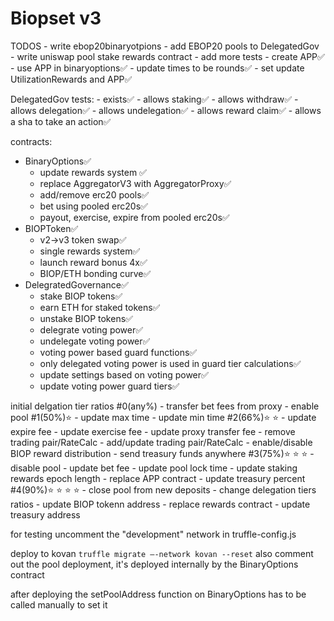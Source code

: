 # Biopset v3


TODOS
    - write ebop20binaryotpions
    - add EBOP20 pools to DelegatedGov
    - write uniswap pool stake rewards contract
    - add more tests
    - create APP✅
    - use APP in binaryoptions✅
    - update times to be rounds✅
    - set update UtilizationRewards and APP✅

DelegatedGov tests:
    - exists✅
    - allows staking✅
    - allows withdraw✅
    - allows delegation✅
    - allows undelegation✅
    - allows reward claim✅
    - allows a sha to take an action✅

contracts:
 - BinaryOptions✅
    - update rewards system ✅
    - replace AggregatorV3 with AggregatorProxy✅
    - add/remove erc20 pools✅
    - bet using pooled erc20s✅
    - payout, exercise, expire from pooled erc20s✅
 - BIOPToken✅
    - v2->v3 token swap✅
    - single rewards system✅
    - launch reward bonus 4x✅
    - BIOP/ETH bonding curve✅
 - DelegratedGovernance✅
    - stake BIOP tokens✅
    - earn ETH for staked tokens✅
    - unstake BIOP tokens✅
    - delegrate voting power✅
    - undelegate voting power✅
    - voting power based guard functions✅
    - only delegated voting power is used in guard tier calculations✅
    - update settings based on voting power✅
    - update voting power guard tiers✅



initial delgation tier ratios
   #0(any%)
        - transfer bet fees from proxy
        - enable pool
   #1(50%)⭐️️️
        - update max time
        - update min time
    #2(66%)⭐️️️ ⭐️️️
        - update expire fee
        - update exercise fee
        - update proxy transfer fee
        - remove trading pair/RateCalc
        - add/update trading pair/RateCalc
        - enable/disable BIOP reward distribution
        - send treasury funds anywhere
    #3(75%)⭐️️️ ⭐️️️ ⭐️️️
        - disable pool
        - update bet fee
        - update pool lock time
        - update staking rewards epoch length
        - replace APP contract
        - update treasury percent
    #4(90%)⭐️️️ ⭐️️️ ⭐️️️ ⭐️️️
        - close pool from new deposits
        - change delegation tiers ratios
        - update BIOP tokenn address
        - replace rewards contract
        - update treasury address



for testing uncomment the "development" network in truffle-config.js


deploy to kovan
```truffle migrate —-network kovan --reset```
also comment out the pool deployment, it's deployed internally by the BinaryOptions contract

after deploying the setPoolAddress function on BinaryOptions has to be called manually to set it 